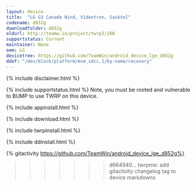```yaml
---
layout: device
title:  "LG G3 Canada Wind, Videotron, Sasktel"
codename: d852g
downloadfolder: d852g
oldurl: http://teamw.in/project/twrp2/260
supportstatus: Current
maintainer: None
oem: LG
devicetree: https://github.com/TeamWin/android_device_lge_d852g
ddof: "/dev/block/platform/msm_sdcc.1/by-name/recovery"
---
```


{% include disclaimer.html %}

{% include supportstatus.html %}
Note, you must be rooted and vulnerable to BUMP to use TWRP on this device.

{% include appinstall.html %}

{% include download.html %}

{% include twrpinstall.html %}

{% include ddinstall.html %}

{% gitactivity  https://github.com/TeamWin/android_device_lge_d852g%}
>>>>>>> d664940... twrpme: add gitactivity changelog tag to device markdowns
